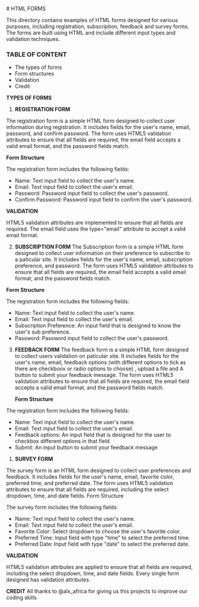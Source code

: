 # HTML FORMS

This directory contains examples of HTML forms designed for various purposes, including registration, subscription, feedback and survey forms. The forms are built using HTML and include different input types and validation techniques.

### TABLE OF CONTENT

- The types of forms
- Form structures
- Validation
- Credit

**TYPES OF FORMS**

1. **REGISTRATION FORM**

The registration form is a simple HTML form designed to collect user information during registration. It includes fields for the user's name, email, password, and confirm password. The form uses HTML5 validation attributes to ensure that all fields are required, the email field accepts a valid email format, and the password fields match.

**Form Structure**

The registration form includes the following fields:

- Name: Text input field to collect the user's name.
- Email: Text input field to collect the user's email.
- Password: Password input field to collect the user's password.
- Confirm Password: Password input field to confirm the user's password.

**VALIDATION**

HTML5 validation attributes are implemented to ensure that all fields are required. The email field uses the type="email" attribute to accept a valid email format.

2. **SUBSCRIPTION FORM**
   The Subscription form is a simple HTML form designed to collect user information on their preference to subscribe to a paticular site. It includes fields for the user's name, email, subscription preference, and password. The form uses HTML5 validation attributes to ensure that all fields are required, the email field accepts a valid email format, and the password fields match.

**Form Structure**

The registration form includes the following fields:

- Name: Text input field to collect the user's name.
- Email: Text input field to collect the user's email.
- Subscription Preference: An input field that is designed to know the user's sub preference.
- Password: Password input field to collect the user's password.

3. **FEEDBACK FORM**
   The feedback form is a simple HTML form designed to collect users validation on paticular site. It includes fields for the user's name, email, feedback options (with different options to tick as there are checkboox or radio options to choose) , upload a file and A button to submit your feedback message. The form uses HTML5 validation attributes to ensure that all fields are required, the email field accepts a valid email format, and the password fields match.

   **Form Structure**

The registration form includes the following fields:

- Name: Text input field to collect the user's name.
- Email: Text input field to collect the user's email.
- Feedback options: An input field that is designed for the user to checkbox different options in that field
- Submit: An input button to submit your feedback message

1. **SURVEY FORM**

The survey form is an HTML form designed to collect user preferences and feedback. It includes fields for the user's name, email, favorite color, preferred time, and preferred date. The form uses HTML5 validation attributes to ensure that all fields are required, including the select dropdown, time, and date fields.
Form Structure

The survey form includes the following fields:

- Name: Text input field to collect the user's name.
- Email: Text input field to collect the user's email.
- Favorite Color: Select dropdown to choose the user's favorite color.
- Preferred Time: Input field with type "time" to select the preferred time.
- Preferred Date: Input field with type "date" to select the preferred date.

**VALIDATION**

HTML5 validation attributes are applied to ensure that all fields are required, including the select dropdown, time, and date fields.
Every single form designed has validation attributes.

**CREDIT**
All thanks to @alx_africa for giving us this projects to improve our coding skills
